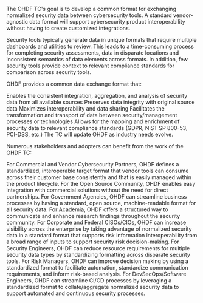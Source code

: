 The OHDF TC's goal is to develop a common format for exchanging normalized security data between cybersecurity tools.
A standard vendor-agnostic data format will support cybersecurity product interoperability without having to create customized integrations.

Security tools typically generate data in unique formats that require multiple dashboards and utilities to review.
This leads to a time-consuming process for completing security assessments, data in disparate locations and inconsistent semantics of data elements across formats.
In addition, few security tools provide context to relevant compliance standards for comparison across security tools.

OHDF provides a common data exchange format that:

Enables the consistent integration, aggregation, and analysis of security data from all available sources
Preserves data integrity with original source data
Maximizes interoperability and data sharing
Facilitates the transformation and transport of data between security/management processes or technologies
Allows for the mapping and enrichment of security data to relevant compliance standards (GDPR, NIST SP 800-53, PCI-DSS, etc.)
The TC will update OHDF as industry needs evolve.

Numerous stakeholders and adopters can benefit from the work of the OHDF TC:

For Commercial and Vendor Cybersecurity Partners, OHDF defines a standardized, interoperable target format that vendor tools can consume
across their customer base consistently and that is easily managed within the product lifecycle.
For the Open Source Community, OHDF enables easy integration with commercial solutions without the need for direct partnerships.
For Government Agencies, OHDF can streamline business processes by having a standard, open source, machine-readable format for all security data.
For Academia, OHDF offers a structured way to communicate and enhance research findings throughout the security community.
For Corporate and Federal CISOs/CIOs, OHDF can increase visibility across the enterprise by taking advantage of normalized security data
in a standard format that supports risk information interoperability from a broad range of inputs to support security risk decision-making.
For Security Engineers, OHDF can reduce resource requirements for multiple security data types by standardizing formatting across disparate security tools.
For Risk Managers, OHDF can improve decision making by using a standardized format to facilitate automation,
standardize communication requirements, and inform risk-based analysis.
For DevSecOps/Software Engineers, OHDF can streamline CI/CD processes by leveraging a standardized format to collate/aggregate
normalized security data to support automated and continuous security processes.
